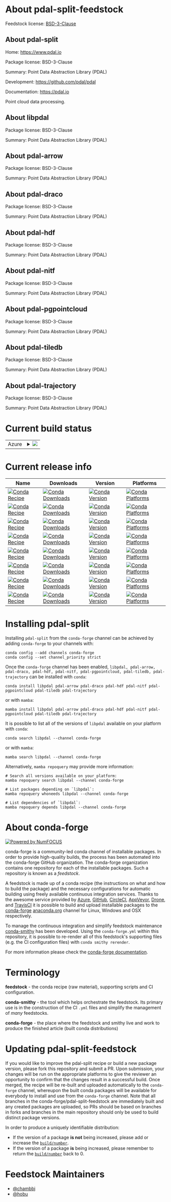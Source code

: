 About pdal-split-feedstock
==========================

Feedstock license: [BSD-3-Clause](https://github.com/conda-forge/pdal-feedstock/blob/main/LICENSE.txt)


About pdal-split
----------------

Home: https://www.pdal.io

Package license: BSD-3-Clause

Summary: Point Data Abstraction Library (PDAL)

Development: https://github.com/pdal/pdal

Documentation: https://pdal.io

Point cloud data processing.

About libpdal
-------------



Package license: BSD-3-Clause

Summary: Point Data Abstraction Library (PDAL)

About pdal-arrow
----------------



Package license: BSD-3-Clause

Summary: Point Data Abstraction Library (PDAL)

About pdal-draco
----------------



Package license: BSD-3-Clause

Summary: Point Data Abstraction Library (PDAL)

About pdal-hdf
--------------



Package license: BSD-3-Clause

Summary: Point Data Abstraction Library (PDAL)

About pdal-nitf
---------------



Package license: BSD-3-Clause

Summary: Point Data Abstraction Library (PDAL)

About pdal-pgpointcloud
-----------------------



Package license: BSD-3-Clause

Summary: Point Data Abstraction Library (PDAL)

About pdal-tiledb
-----------------



Package license: BSD-3-Clause

Summary: Point Data Abstraction Library (PDAL)

About pdal-trajectory
---------------------



Package license: BSD-3-Clause

Summary: Point Data Abstraction Library (PDAL)

Current build status
====================


<table>
    
  <tr>
    <td>Azure</td>
    <td>
      <details>
        <summary>
          <a href="https://dev.azure.com/conda-forge/feedstock-builds/_build/latest?definitionId=5283&branchName=main">
            <img src="https://dev.azure.com/conda-forge/feedstock-builds/_apis/build/status/pdal-feedstock?branchName=main">
          </a>
        </summary>
        <table>
          <thead><tr><th>Variant</th><th>Status</th></tr></thead>
          <tbody><tr>
              <td>linux_64</td>
              <td>
                <a href="https://dev.azure.com/conda-forge/feedstock-builds/_build/latest?definitionId=5283&branchName=main">
                  <img src="https://dev.azure.com/conda-forge/feedstock-builds/_apis/build/status/pdal-feedstock?branchName=main&jobName=linux&configuration=linux%20linux_64_" alt="variant">
                </a>
              </td>
            </tr><tr>
              <td>linux_aarch64</td>
              <td>
                <a href="https://dev.azure.com/conda-forge/feedstock-builds/_build/latest?definitionId=5283&branchName=main">
                  <img src="https://dev.azure.com/conda-forge/feedstock-builds/_apis/build/status/pdal-feedstock?branchName=main&jobName=linux&configuration=linux%20linux_aarch64_" alt="variant">
                </a>
              </td>
            </tr><tr>
              <td>linux_ppc64le</td>
              <td>
                <a href="https://dev.azure.com/conda-forge/feedstock-builds/_build/latest?definitionId=5283&branchName=main">
                  <img src="https://dev.azure.com/conda-forge/feedstock-builds/_apis/build/status/pdal-feedstock?branchName=main&jobName=linux&configuration=linux%20linux_ppc64le_" alt="variant">
                </a>
              </td>
            </tr><tr>
              <td>osx_64</td>
              <td>
                <a href="https://dev.azure.com/conda-forge/feedstock-builds/_build/latest?definitionId=5283&branchName=main">
                  <img src="https://dev.azure.com/conda-forge/feedstock-builds/_apis/build/status/pdal-feedstock?branchName=main&jobName=osx&configuration=osx%20osx_64_" alt="variant">
                </a>
              </td>
            </tr><tr>
              <td>osx_arm64</td>
              <td>
                <a href="https://dev.azure.com/conda-forge/feedstock-builds/_build/latest?definitionId=5283&branchName=main">
                  <img src="https://dev.azure.com/conda-forge/feedstock-builds/_apis/build/status/pdal-feedstock?branchName=main&jobName=osx&configuration=osx%20osx_arm64_" alt="variant">
                </a>
              </td>
            </tr><tr>
              <td>win_64</td>
              <td>
                <a href="https://dev.azure.com/conda-forge/feedstock-builds/_build/latest?definitionId=5283&branchName=main">
                  <img src="https://dev.azure.com/conda-forge/feedstock-builds/_apis/build/status/pdal-feedstock?branchName=main&jobName=win&configuration=win%20win_64_" alt="variant">
                </a>
              </td>
            </tr>
          </tbody>
        </table>
      </details>
    </td>
  </tr>
</table>

Current release info
====================

| Name | Downloads | Version | Platforms |
| --- | --- | --- | --- |
| [![Conda Recipe](https://img.shields.io/badge/recipe-libpdal-green.svg)](https://anaconda.org/conda-forge/libpdal) | [![Conda Downloads](https://img.shields.io/conda/dn/conda-forge/libpdal.svg)](https://anaconda.org/conda-forge/libpdal) | [![Conda Version](https://img.shields.io/conda/vn/conda-forge/libpdal.svg)](https://anaconda.org/conda-forge/libpdal) | [![Conda Platforms](https://img.shields.io/conda/pn/conda-forge/libpdal.svg)](https://anaconda.org/conda-forge/libpdal) |
| [![Conda Recipe](https://img.shields.io/badge/recipe-pdal--arrow-green.svg)](https://anaconda.org/conda-forge/pdal-arrow) | [![Conda Downloads](https://img.shields.io/conda/dn/conda-forge/pdal-arrow.svg)](https://anaconda.org/conda-forge/pdal-arrow) | [![Conda Version](https://img.shields.io/conda/vn/conda-forge/pdal-arrow.svg)](https://anaconda.org/conda-forge/pdal-arrow) | [![Conda Platforms](https://img.shields.io/conda/pn/conda-forge/pdal-arrow.svg)](https://anaconda.org/conda-forge/pdal-arrow) |
| [![Conda Recipe](https://img.shields.io/badge/recipe-pdal--draco-green.svg)](https://anaconda.org/conda-forge/pdal-draco) | [![Conda Downloads](https://img.shields.io/conda/dn/conda-forge/pdal-draco.svg)](https://anaconda.org/conda-forge/pdal-draco) | [![Conda Version](https://img.shields.io/conda/vn/conda-forge/pdal-draco.svg)](https://anaconda.org/conda-forge/pdal-draco) | [![Conda Platforms](https://img.shields.io/conda/pn/conda-forge/pdal-draco.svg)](https://anaconda.org/conda-forge/pdal-draco) |
| [![Conda Recipe](https://img.shields.io/badge/recipe-pdal--hdf-green.svg)](https://anaconda.org/conda-forge/pdal-hdf) | [![Conda Downloads](https://img.shields.io/conda/dn/conda-forge/pdal-hdf.svg)](https://anaconda.org/conda-forge/pdal-hdf) | [![Conda Version](https://img.shields.io/conda/vn/conda-forge/pdal-hdf.svg)](https://anaconda.org/conda-forge/pdal-hdf) | [![Conda Platforms](https://img.shields.io/conda/pn/conda-forge/pdal-hdf.svg)](https://anaconda.org/conda-forge/pdal-hdf) |
| [![Conda Recipe](https://img.shields.io/badge/recipe-pdal--nitf-green.svg)](https://anaconda.org/conda-forge/pdal-nitf) | [![Conda Downloads](https://img.shields.io/conda/dn/conda-forge/pdal-nitf.svg)](https://anaconda.org/conda-forge/pdal-nitf) | [![Conda Version](https://img.shields.io/conda/vn/conda-forge/pdal-nitf.svg)](https://anaconda.org/conda-forge/pdal-nitf) | [![Conda Platforms](https://img.shields.io/conda/pn/conda-forge/pdal-nitf.svg)](https://anaconda.org/conda-forge/pdal-nitf) |
| [![Conda Recipe](https://img.shields.io/badge/recipe-pdal--pgpointcloud-green.svg)](https://anaconda.org/conda-forge/pdal-pgpointcloud) | [![Conda Downloads](https://img.shields.io/conda/dn/conda-forge/pdal-pgpointcloud.svg)](https://anaconda.org/conda-forge/pdal-pgpointcloud) | [![Conda Version](https://img.shields.io/conda/vn/conda-forge/pdal-pgpointcloud.svg)](https://anaconda.org/conda-forge/pdal-pgpointcloud) | [![Conda Platforms](https://img.shields.io/conda/pn/conda-forge/pdal-pgpointcloud.svg)](https://anaconda.org/conda-forge/pdal-pgpointcloud) |
| [![Conda Recipe](https://img.shields.io/badge/recipe-pdal--tiledb-green.svg)](https://anaconda.org/conda-forge/pdal-tiledb) | [![Conda Downloads](https://img.shields.io/conda/dn/conda-forge/pdal-tiledb.svg)](https://anaconda.org/conda-forge/pdal-tiledb) | [![Conda Version](https://img.shields.io/conda/vn/conda-forge/pdal-tiledb.svg)](https://anaconda.org/conda-forge/pdal-tiledb) | [![Conda Platforms](https://img.shields.io/conda/pn/conda-forge/pdal-tiledb.svg)](https://anaconda.org/conda-forge/pdal-tiledb) |
| [![Conda Recipe](https://img.shields.io/badge/recipe-pdal--trajectory-green.svg)](https://anaconda.org/conda-forge/pdal-trajectory) | [![Conda Downloads](https://img.shields.io/conda/dn/conda-forge/pdal-trajectory.svg)](https://anaconda.org/conda-forge/pdal-trajectory) | [![Conda Version](https://img.shields.io/conda/vn/conda-forge/pdal-trajectory.svg)](https://anaconda.org/conda-forge/pdal-trajectory) | [![Conda Platforms](https://img.shields.io/conda/pn/conda-forge/pdal-trajectory.svg)](https://anaconda.org/conda-forge/pdal-trajectory) |

Installing pdal-split
=====================

Installing `pdal-split` from the `conda-forge` channel can be achieved by adding `conda-forge` to your channels with:

```
conda config --add channels conda-forge
conda config --set channel_priority strict
```

Once the `conda-forge` channel has been enabled, `libpdal, pdal-arrow, pdal-draco, pdal-hdf, pdal-nitf, pdal-pgpointcloud, pdal-tiledb, pdal-trajectory` can be installed with `conda`:

```
conda install libpdal pdal-arrow pdal-draco pdal-hdf pdal-nitf pdal-pgpointcloud pdal-tiledb pdal-trajectory
```

or with `mamba`:

```
mamba install libpdal pdal-arrow pdal-draco pdal-hdf pdal-nitf pdal-pgpointcloud pdal-tiledb pdal-trajectory
```

It is possible to list all of the versions of `libpdal` available on your platform with `conda`:

```
conda search libpdal --channel conda-forge
```

or with `mamba`:

```
mamba search libpdal --channel conda-forge
```

Alternatively, `mamba repoquery` may provide more information:

```
# Search all versions available on your platform:
mamba repoquery search libpdal --channel conda-forge

# List packages depending on `libpdal`:
mamba repoquery whoneeds libpdal --channel conda-forge

# List dependencies of `libpdal`:
mamba repoquery depends libpdal --channel conda-forge
```


About conda-forge
=================

[![Powered by
NumFOCUS](https://img.shields.io/badge/powered%20by-NumFOCUS-orange.svg?style=flat&colorA=E1523D&colorB=007D8A)](https://numfocus.org)

conda-forge is a community-led conda channel of installable packages.
In order to provide high-quality builds, the process has been automated into the
conda-forge GitHub organization. The conda-forge organization contains one repository
for each of the installable packages. Such a repository is known as a *feedstock*.

A feedstock is made up of a conda recipe (the instructions on what and how to build
the package) and the necessary configurations for automatic building using freely
available continuous integration services. Thanks to the awesome service provided by
[Azure](https://azure.microsoft.com/en-us/services/devops/), [GitHub](https://github.com/),
[CircleCI](https://circleci.com/), [AppVeyor](https://www.appveyor.com/),
[Drone](https://cloud.drone.io/welcome), and [TravisCI](https://travis-ci.com/)
it is possible to build and upload installable packages to the
[conda-forge](https://anaconda.org/conda-forge) [anaconda.org](https://anaconda.org/)
channel for Linux, Windows and OSX respectively.

To manage the continuous integration and simplify feedstock maintenance
[conda-smithy](https://github.com/conda-forge/conda-smithy) has been developed.
Using the ``conda-forge.yml`` within this repository, it is possible to re-render all of
this feedstock's supporting files (e.g. the CI configuration files) with ``conda smithy rerender``.

For more information please check the [conda-forge documentation](https://conda-forge.org/docs/).

Terminology
===========

**feedstock** - the conda recipe (raw material), supporting scripts and CI configuration.

**conda-smithy** - the tool which helps orchestrate the feedstock.
                   Its primary use is in the construction of the CI ``.yml`` files
                   and simplify the management of *many* feedstocks.

**conda-forge** - the place where the feedstock and smithy live and work to
                  produce the finished article (built conda distributions)


Updating pdal-split-feedstock
=============================

If you would like to improve the pdal-split recipe or build a new
package version, please fork this repository and submit a PR. Upon submission,
your changes will be run on the appropriate platforms to give the reviewer an
opportunity to confirm that the changes result in a successful build. Once
merged, the recipe will be re-built and uploaded automatically to the
`conda-forge` channel, whereupon the built conda packages will be available for
everybody to install and use from the `conda-forge` channel.
Note that all branches in the conda-forge/pdal-split-feedstock are
immediately built and any created packages are uploaded, so PRs should be based
on branches in forks and branches in the main repository should only be used to
build distinct package versions.

In order to produce a uniquely identifiable distribution:
 * If the version of a package **is not** being increased, please add or increase
   the [``build/number``](https://docs.conda.io/projects/conda-build/en/latest/resources/define-metadata.html#build-number-and-string).
 * If the version of a package **is** being increased, please remember to return
   the [``build/number``](https://docs.conda.io/projects/conda-build/en/latest/resources/define-metadata.html#build-number-and-string)
   back to 0.

Feedstock Maintainers
=====================

* [@chambbj](https://github.com/chambbj/)
* [@hobu](https://github.com/hobu/)

